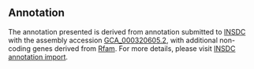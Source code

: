 

Annotation
----------

The annotation presented is derived from annotation submitted to
[INSDC](http://www.insdc.org) with the assembly accession
[GCA\_000320605.2](http://www.ebi.ac.uk/ena/data/view/GCA_000320605.2),
with additional non-coding genes derived from
[Rfam](http://rfam.xfam.org/). For more details, please visit [INSDC
annotation
import](http://ensemblgenomes.org/info/data/insdc_annotation).
